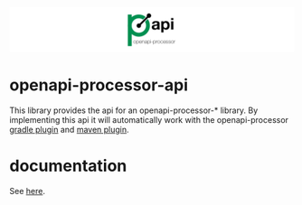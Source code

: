 ![openapi-processor-api logo](images/openapi-processor-api@1280x200.png)


# openapi-processor-api

This library provides the api for an openapi-processor-* library. By implementing this api it will automatically work with the openapi-processor [gradle plugin][oap-gradle] and [maven plugin][oap-maven]. 

# documentation

See [here][oap-docs].

[oap-docs]: https://docs.openapiprocessor.io/api
[oap-gradle]: https://docs.openapiprocessor.io/gradle
[oap-maven]: https://docs.openapiprocessor.io/maven

[oap-license]: https://github.com/openapi-processor/openapi-processor-api/blob/master/LICENSE

[badge-license]: https://img.shields.io/badge/License-Apache%202.0-blue.svg?labelColor=313A42
[badge-ci]: https://github.com/openapi-processor/openapi-processor-api/workflows/ci/badge.svg
